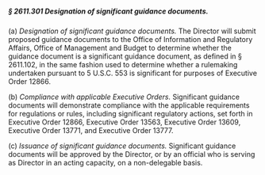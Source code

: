 ##### § 2611.301 Designation of significant guidance documents. #####

(a) *Designation of significant guidance documents.* The Director will submit proposed guidance documents to the Office of Information and Regulatory Affairs, Office of Management and Budget to determine whether the guidance document is a significant guidance document, as defined in § 2611.102, in the same fashion used to determine whether a rulemaking undertaken pursuant to 5 U.S.C. 553 is significant for purposes of Executive Order 12866.

(b) *Compliance with applicable Executive Orders.* Significant guidance documents will demonstrate compliance with the applicable requirements for regulations or rules, including significant regulatory actions, set forth in Executive Order 12866, Executive Order 13563, Executive Order 13609, Executive Order 13771, and Executive Order 13777.

(c) *Issuance of significant guidance documents.* Significant guidance documents will be approved by the Director, or by an official who is serving as Director in an acting capacity, on a non-delegable basis.